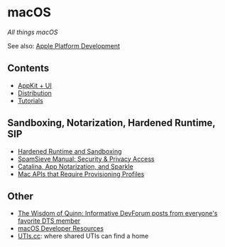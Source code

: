 # macOS

*All things macOS*

See also: [Apple Platform Development](../apple_platform)

## Contents

- [AppKit + UI](./appkit_ui.md)
- [Distribution](./distribution.md)
- [Tutorials](./tutorials.md)

## Sandboxing, Notarization, Hardened Runtime, SIP

- [Hardened Runtime and Sandboxing](https://lapcatsoftware.com/articles/hardened-runtime-sandboxing.html)
- [SpamSieve Manual: Security & Privacy Access](https://c-command.com/spamsieve/help/security-privacy-acce)
- [Catalina, App Notarization, and Sparkle](https://furbo.org/2019/08/16/catalina-app-notarization-and-sparkle/)
- [Mac APIs that Require Provisioning Profiles](https://mjtsai.com/blog/2021/03/16/mac-apis-that-require-provisioning-profiles/)

## Other

- [The Wisdom of Quinn: Informative DevForum posts from everyone's favorite DTS member](https://github.com/macshome/The-Wisdom-of-Quinn)
- [macOS Developer Resources](https://github.com/hisaac/macOS-Developer-Resources)
- [UTIs.cc](www.utis.cc): where shared UTIs can find a home
